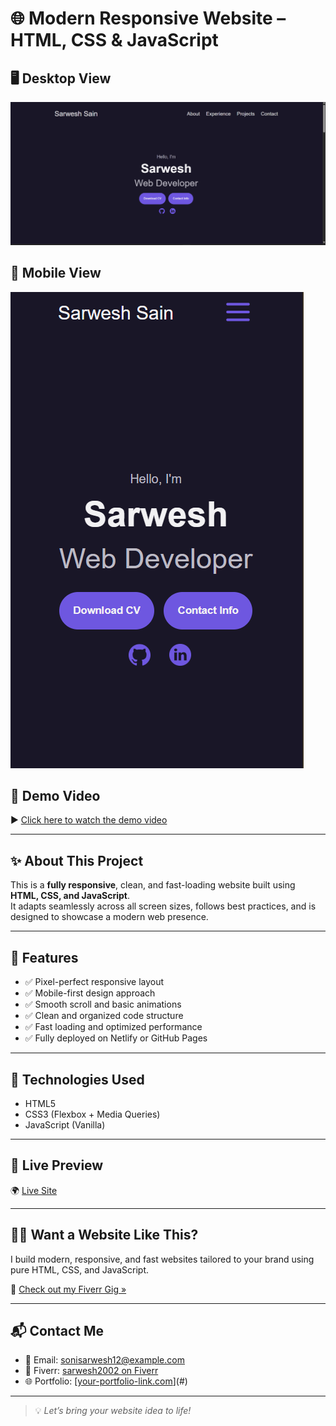 # 🌐 Modern Responsive Website – HTML, CSS & JavaScript

## 🖥️ Desktop View  
![Desktop Screenshot](./screenshot/desktop.png)

## 📱 Mobile View  
![Mobile Screenshot](./screenshot/mobile.png)

## 🎥 Demo Video  
▶️ [Click here to watch the demo video](./video/portfolio-demo.mp4)  

---

## ✨ About This Project

This is a **fully responsive**, clean, and fast-loading website built using **HTML, CSS, and JavaScript**.  
It adapts seamlessly across all screen sizes, follows best practices, and is designed to showcase a modern web presence.

---

## 🔧 Features

- ✅ Pixel-perfect responsive layout  
- ✅ Mobile-first design approach  
- ✅ Smooth scroll and basic animations  
- ✅ Clean and organized code structure  
- ✅ Fast loading and optimized performance  
- ✅ Fully deployed on Netlify or GitHub Pages

---

## 📁 Technologies Used

- HTML5  
- CSS3 (Flexbox + Media Queries)  
- JavaScript (Vanilla)

---

## 🚀 Live Preview

🌍 [Live Site]((https://portfolio-website-nine-rouge-64.vercel.app/))

---

## 🧑‍💻 Want a Website Like This?

I build modern, responsive, and fast websites tailored to your brand using pure HTML, CSS, and JavaScript.

🔗 [Check out my Fiverr Gig »](https://www.fiverr.com/sarwesh2002/build-a-modern-fast-and-fully-responsive-website-with-html-css-and-javascript)

---

## 📬 Contact Me

- 📧 Email: sonisarwesh12@example.com  
- 📱 Fiverr: [sarwesh2002 on Fiverr](https://www.fiverr.com/sarwesh2002)  
- 🌐 Portfolio: [[your-portfolio-link.com](https://portfolio-website-nine-rouge-64.vercel.app/)](#)

---

> 💡 *Let’s bring your website idea to life!*
